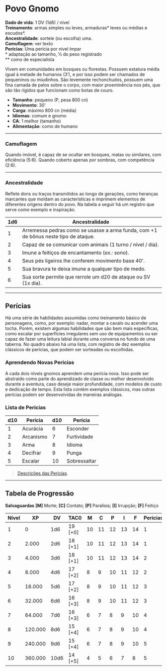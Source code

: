 # Povo Gnomo

**Dado de vida**: 1 DV (1d6) / nível  
**Treinamento**: armas simples ou leves, armaduras\* leves ou médias e escudos\*.  
**Ancestralidade**: sorteie (ou escolha) uma.  
**Camuflagem**: ver texto  
**Perícias**: Uma perícia por nível ímpar  
\* adaptação ao tamanho, ½ do peso registrado  
\*\* como de especialista

Vivem em comunidades em bosques ou florestas. Possuem estatura média igual à metade de humanos (3’), e por isso podem ser chamados de pequeninos ou miudinhos. São levemente rechonchudos, possuem uma fina camada de pelos sobre o corpo, com maior proeminência nos pés, que são tão rígidos que funcionam como botas de couro.

- **Tamanho**: pequeno (P, pesa 800 cn)  
- **Movimento**: 30’  
- **Carga**: máximo 800 cn (média)  
- **Idiomas**: comum e gnomo  
- **CA**: 1 melhor (tamanho)  
- **Alimentação**: como de humano

---

### Camuflagem

Quando imóvel, é capaz de se ocultar em bosques, matas ou similares, com eficiência (5:6). Quando coberto apenas por sombras, com competência (2:6).

---

### Ancestralidade

Reflete dons ou traços transmitidos ao longo de gerações, como heranças marcantes que moldam as características e imprimem elementos de diferentes origens dentro do povo. Na tabela a seguir há um registro que serve como exemplo e inspiração.

| 1d6 | Ancestralidade                                                                      |
| --- | ----------------------------------------------------------------------------------- |
| 1   | Arremessa pedras como se usasse a arma funda, com +1 de bônus neste tipo de ataque. |
| 2   | Capaz de se comunicar com animais (1 turno / nível / dia).                          |
| 3   | Imune a feitiços de encantamento (*ex.: sono*).                                     |
| 4   | Seus pés ligeiros lhe conferem movimento base 40’.                                  |
| 5   | Sua bravura te deixa imune a qualquer tipo de medo.                                 |
| 6   | Sua sorte permite que rerrole um d20 de ataque ou SV (1x dia).                      |

---

## Perícias
Há uma série de habilidades assumidas como treinamento básico de personagens, como, por exemplo: nadar, montar a cavalo ou acender uma tocha. Porém, existem algumas habilidades que são bem mais específicas, como escalar por superfícies irregulares sem uso de equipamentos ou ser capaz de fazer uma leitura labial durante uma conversa no fundo de uma taberna. No quadro abaixo há uma lista, com registro de dez exemplos clássicos de perícias, que podem ser sorteadas ou escolhidas.

### Aprendendo Novas Perícias
A cada dois níveis gnomos aprendem uma perícia nova. Isso pode ser abstraído como parte do aprendizado de classe ou melhor desenvolvido durante a aventura, caso deseje maior profundidade, com modelos de custo e dedicação de tempo. Esta lista contém exemplos clássicos, mas outras perícias podem ser desenvolvidas de maneiras análogas.

### Lista de Perícias

| d10 | Perícia   | d10 | Perícia      |
| --- | --------- | --- | ------------ |
| 1   | Acurácia  | 6   | Esconder     |
| 2   | Arcanismo | 7   | Furtividade  |
| 3   | Arma      | 8   | Idioma       |
| 4   | Decifrar  | 9   | Punga        |
| 5   | Escalar   | 10  | Sobressaltar |

> [Descrições das Perícias](../descricoes-das-pericias.md).

---

## Tabela de Progressão

**Salvaguardas**
**[M]** Morte; **[C]** Contato; **[P]** Paralisia; **[I]** Irrupção; **[F]** Feitiço

| Nível | XP      | DV   | TAC0    | M   | C   | P   | I   | F   | Perícias |
| ----- | ------- | ---- | ------- | --- | --- | --- | --- | --- | -------- |
| 1     | 0       | 1d6  | 19 [+0] | 10  | 11  | 12  | 13  | 14  | 1        |
| 2     | 2.000   | 2d6  | 18 [+1] | 10  | 11  | 12  | 13  | 14  | 1        |
| 3     | 4.000   | 3d6  | 18 [+1] | 10  | 11  | 12  | 13  | 14  | 2        |
| 4     | 8.000   | 4d6  | 17 [+2] | 8   | 9   | 10  | 11  | 12  | 2        |
| 5     | 16.000  | 5d6  | 17 [+2] | 8   | 9   | 10  | 11  | 12  | 3        |
| 6     | 32.000  | 6d6  | 16 [+3] | 8   | 9   | 10  | 11  | 12  | 3        |
| 7     | 64.000  | 7d6  | 16 [+3] | 6   | 7   | 8   | 9   | 10  | 4        |
| 8     | 120.000 | 8d6  | 15 [+4] | 6   | 7   | 8   | 9   | 10  | 4        |
| 9     | 240.000 | 9d6  | 15 [+4] | 6   | 7   | 8   | 9   | 10  | 5        |
| 10    | 360.000 | 10d6 | 14 [+5] | 4   | 5   | 6   | 7   | 8   | 5        |